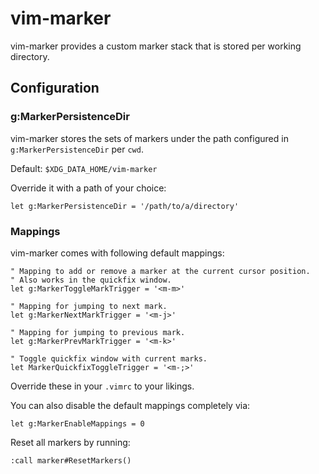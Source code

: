 # vim-marker

vim-marker provides a custom marker stack that is stored per working
directory.

## Configuration

### g:MarkerPersistenceDir

vim-marker stores the sets of markers under the path configured in `g:MarkerPersistenceDir` per `cwd`.

Default: `$XDG_DATA_HOME/vim-marker`

Override it with a path of your choice:

```
let g:MarkerPersistenceDir = '/path/to/a/directory'
```

### Mappings

vim-marker comes with following default mappings:

```
" Mapping to add or remove a marker at the current cursor position.
" Also works in the quickfix window.
let g:MarkerToggleMarkTrigger = '<m-m>'

" Mapping for jumping to next mark.
let g:MarkerNextMarkTrigger = '<m-j>'

" Mapping for jumping to previous mark.
let g:MarkerPrevMarkTrigger = '<m-k>'

" Toggle quickfix window with current marks.
let MarkerQuickfixToggleTrigger = '<m-;>'
```
Override these in your `.vimrc` to your likings.

You can also disable the default mappings completely via:

```
let g:MarkerEnableMappings = 0
```

Reset all markers by running:

```
:call marker#ResetMarkers()
```
